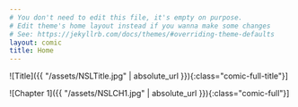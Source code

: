 ```yaml
---
# You don't need to edit this file, it's empty on purpose.
# Edit theme's home layout instead if you wanna make some changes
# See: https://jekyllrb.com/docs/themes/#overriding-theme-defaults
layout: comic
title: Home
---
```


![Title]({{ "/assets/NSLTitle.jpg" | absolute_url }}){:class="comic-full-title"}]

![Chapter 1]({{ "/assets/NSLCH1.jpg" | absolute_url }}){:class="comic-full"}]